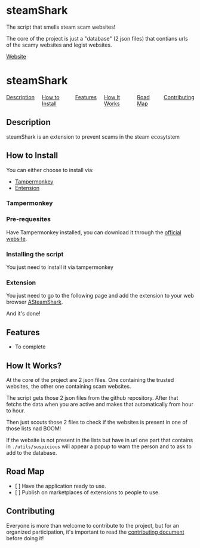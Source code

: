 # steamShark

The script that smells steam scam websites!

The core of the project is just a "database" (2 json files) that contians urls of the scamy websites and legist websites.

<a href="https://franciscoborges2002.github.io/steamShark/" target="_blank">Website</a>

<h1>steamShark</h1>

<!-- HEADER SECTION -->
<nav>
    <a href="#description">Description</a>
    <a href="#howToInstall">How to Install</a>
    <a href="#features">Features</a>
    <a href="#howItWorks">How It Works</a>
    <a href="#roadMap">Road Map</a>
    <a href="#contributing">Contributing</a>
</nav>

<!-- DESCRIPTION -->
<div id="description">
    <!-- HEADER -->
    <div>
        <h2>Description</h2>
    </div>
    <!-- CONTENT -->
    <div>
        steamShark is an extension to prevent scams in the steam ecosytstem
    </div>
</div>

<!-- HOW TO INSTALL -->
<div id="howToInstall">
    <!-- HEADER -->
    <div>
        <h2>How to Install</h2>
    </div>
    <!-- CONTENT -->
    <div>
        You can either choose to install via:
        <ul>
            <li><a href="#installTampermonkey">Tampermonkey</a></li>
            <li><a href="#installExtension">Entension</a></li>
        </ul>

<div id="installTampermonkey">
<h3>Tampermonkey</h3>

### Pre-requesites

Have Tampermonkey installed, you can download it through the [official website](https://www.tampermonkey.net/).

### Installing the script

You just need to install it via tampermonkey

</div>

<div id="installExtension">
<h3>Extension</h3>

You just need to go to the following page and add the extension to your web browser
[ASteamShark](https://www.google.com).

</div>

And it's done!

</div>

</div>

<!-- FEATURES -->
<div id="features">
    <!-- HEADER -->
    <div>
        <h2>Features</h2>
    </div>
    <!-- CONTENT -->
    <div>
        <ul>
            <li>
            To complete
            </li>
        </ul>
    </div>
</div>

<!-- HOW IT WORKS -->
<div id="howItWorks">
    <!-- HEADER -->
    <div>
        <h2>How It Works?</h2>
    </div>
    <!-- CONTENT -->
    <div>
        <p>At the core of the project are 2 json files. One containing the trusted websites, the other one containing scam websites.</p>
        <p>The script gets those 2 json files from the github repository. After that fetchs the data when you are active and makes that automatically from hour to hour.</p>
        <p>Then just scouts those 2 files to check if the websites is present in one of those lists nad BOOM!</p>
        <p>If the website is not present in the lists but have in url one part that contains in <code>./utils/suspicious</code> will appear a popup to warn the person and to ask to add to the database.</p>
    </div>
</div>

<!-- HOW IT WORKS -->
<div id="roadMap">
    <!-- HEADER -->
    <div>
        <h2>Road Map</h2>
    </div>
    <!-- CONTENT -->
    <div>
        <ul>
            <li>
                [ ] Have the application ready to use.
            </li>
            <li>
                [ ] Publish on marketplaces of extensions to people to use.
            </li>
        </ul>
    </div>
</div>

<!-- CONTRIBUTING -->
<div id="contributing">
    <!-- HEADER -->
    <div>
        <h2>Contributing</h2>
    </div>
    <!-- CONTENT -->
    <div>
        <p>

Everyone is more than welcome to contribute to the project, but for an organized participation, it's important to read the [contributing document](./CONTRIBUTING.md) before doing it!

</p>

</div>

</div>

<style>
nav{
    display: flex;
    flex-direction: row;
    gap: 20px;
}
</style>
